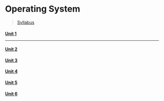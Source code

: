 # Operating System <br />
> <a href="https://github.com/Brijesh59/os/blob/master/OPERATING%20SYSTEMS%20SYLLABUS.pdf"> Syllabus </a>
#### <a href="https://github.com/Brijesh59/os/tree/master/Unit1"> Unit 1 </a><hr />
#### <a href="https://github.com/Brijesh59/os/tree/master/Unit2"> Unit 2 </a><br />
#### <a href="https://github.com/Brijesh59/os/tree/master/Unit3"> Unit 3 </a><br />
#### <a href="https://github.com/Brijesh59/os/tree/master/Unit4"> Unit 4 </a><br />
#### <a href="https://github.com/Brijesh59/os/tree/master/Unit5"> Unit 5 </a><br />
#### <a href="https://github.com/Brijesh59/os/tree/master/Unit6"> Unit 6 </a><br />
